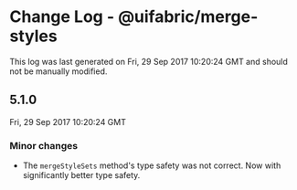 # Change Log - @uifabric/merge-styles

This log was last generated on Fri, 29 Sep 2017 10:20:24 GMT and should not be manually modified.

## 5.1.0
Fri, 29 Sep 2017 10:20:24 GMT

### Minor changes

- The `mergeStyleSets` method's type safety was not correct. Now with significantly better type safety.

